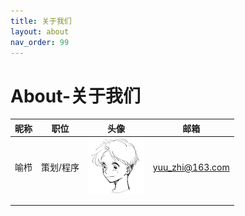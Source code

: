 ```yaml
---
title: 关于我们
layout: about
nav_order: 99
---
```


# About-关于我们

| 昵称 | 职位      | 头像                                                         | 邮箱            |
| ---- | --------- | ------------------------------------------------------------ | --------------- |
| 喻栉 | 策划/程序 | <img src="../images/producer1.jpg" alt="策划1" style="zoom:25%;" /> | yuu_zhi@163.com |
|      |           |                                                              |                 |
|      |           |                                                              |                 |

